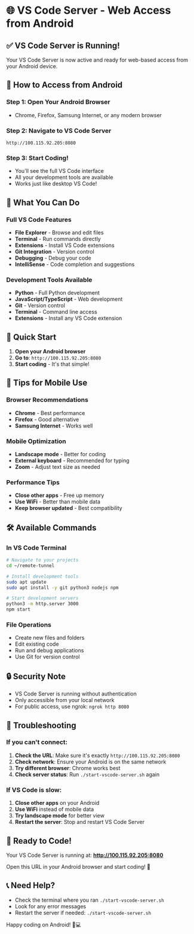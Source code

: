 # 🌐 VS Code Server - Web Access from Android

## ✅ VS Code Server is Running!

Your VS Code Server is now active and ready for web-based access from your Android device.

## 📱 How to Access from Android

### Step 1: Open Your Android Browser
- Chrome, Firefox, Samsung Internet, or any modern browser

### Step 2: Navigate to VS Code Server
```
http://100.115.92.205:8080
```

### Step 3: Start Coding!
- You'll see the full VS Code interface
- All your development tools are available
- Works just like desktop VS Code!

## 🎯 What You Can Do

### Full VS Code Features
- **File Explorer** - Browse and edit files
- **Terminal** - Run commands directly
- **Extensions** - Install VS Code extensions
- **Git Integration** - Version control
- **Debugging** - Debug your code
- **IntelliSense** - Code completion and suggestions

### Development Tools Available
- **Python** - Full Python development
- **JavaScript/TypeScript** - Web development
- **Git** - Version control
- **Terminal** - Command line access
- **Extensions** - Install any VS Code extension

## 🚀 Quick Start

1. **Open your Android browser**
2. **Go to**: `http://100.115.92.205:8080`
3. **Start coding** - It's that simple!

## 🔧 Tips for Mobile Use

### Browser Recommendations
- **Chrome** - Best performance
- **Firefox** - Good alternative
- **Samsung Internet** - Works well

### Mobile Optimization
- **Landscape mode** - Better for coding
- **External keyboard** - Recommended for typing
- **Zoom** - Adjust text size as needed

### Performance Tips
- **Close other apps** - Free up memory
- **Use WiFi** - Better than mobile data
- **Keep browser updated** - Best compatibility

## 🛠️ Available Commands

### In VS Code Terminal
```bash
# Navigate to your projects
cd ~/remote-tunnel

# Install development tools
sudo apt update
sudo apt install -y git python3 nodejs npm

# Start development servers
python3 -m http.server 3000
npm start
```

### File Operations
- Create new files and folders
- Edit existing code
- Run and debug applications
- Use Git for version control

## 🔒 Security Note
- VS Code Server is running without authentication
- Only accessible from your local network
- For public access, use ngrok: `ngrok http 8080`

## 🚨 Troubleshooting

### If you can't connect:
1. **Check the URL**: Make sure it's exactly `http://100.115.92.205:8080`
2. **Check network**: Ensure your Android is on the same network
3. **Try different browser**: Chrome works best
4. **Check server status**: Run `./start-vscode-server.sh` again

### If VS Code is slow:
1. **Close other apps** on your Android
2. **Use WiFi** instead of mobile data
3. **Try landscape mode** for better view
4. **Restart the server**: Stop and restart VS Code Server

## 🎉 Ready to Code!

Your VS Code Server is running at:
**http://100.115.92.205:8080**

Open this URL in your Android browser and start coding! 🚀

## 📞 Need Help?
- Check the terminal where you ran `./start-vscode-server.sh`
- Look for any error messages
- Restart the server if needed: `./start-vscode-server.sh`

Happy coding on Android! 📱💻
